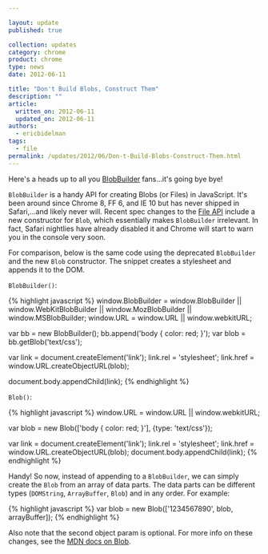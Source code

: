 ```yaml
---

layout: update
published: true

collection: updates
category: chrome
product: chrome
type: news
date: 2012-06-11

title: "Don't Build Blobs, Construct Them"
description: ""
article:
  written_on: 2012-06-11
  updated_on: 2012-06-11
authors:
  - ericbidelman
tags:
  - file
permalink: /updates/2012/06/Don-t-Build-Blobs-Construct-Them.html
---
```

Here's a heads up to all you [BlobBuilder](https://developer.mozilla.org/en/DOM/BlobBuilder) fans...it's going bye bye!

`BlobBuilder` is a handy API for creating Blobs (or Files) in JavaScript. It's been around since Chrome 8, FF 6, and IE 10 but has never shipped in Safari,...and likely never will. Recent spec changes to the [File API](http://dev.w3.org/2006/webapi/FileAPI/#dfn-Blob) include a new constructor for `Blob`, which essentially makes `BlobBuilder` irrelevant. In fact, Safari nightlies have already disabled it and Chrome will start to warn you in the console very soon.

For comparison, below is the same code using the deprecated `BlobBuilder` and the new `Blob` constructor. The snippet creates a stylesheet and appends it to the DOM.

`BlobBuilder()`:

{% highlight javascript %}
window.BlobBuilder = window.BlobBuilder || window.WebKitBlobBuilder ||
                     window.MozBlobBuilder || window.MSBlobBuilder;
window.URL = window.URL || window.webkitURL;

var bb = new BlobBuilder();
bb.append('body { color: red; }');
var blob = bb.getBlob('text/css');

var link = document.createElement('link');
link.rel = 'stylesheet';
link.href = window.URL.createObjectURL(blob);

document.body.appendChild(link);
{% endhighlight %}

`Blob()`:

{% highlight javascript %}
window.URL = window.URL || window.webkitURL;

var blob = new Blob(['body { color: red; }'], {type: 'text/css'});

var link = document.createElement('link');
link.rel = 'stylesheet';
link.href = window.URL.createObjectURL(blob);
document.body.appendChild(link);
{% endhighlight %}

Handy! So now, instead of appending to a `BlobBuilder`, we can simply create the `Blob` from an array of data parts. The data parts can be different types (`DOMString`, `ArrayBuffer`, `Blob`) and in any order. For example:

{% highlight javascript %}
var blob = new Blob(['1234567890', blob, arrayBuffer]);
{% endhighlight %}

Also note that the second object param is optional. For more info on these changes, see the [MDN docs on Blob](https://developer.mozilla.org/en/DOM/Blob).
